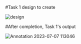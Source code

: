 #Task 1 design to create

![design](https://github.com/ZAHIDKHATTAKCS/Tasks/assets/103638880/085412a9-dc7d-4d65-9707-9ff5272b7b49)




#After completion, Task 1's output



![Annotation 2023-07-07 113046](https://github.com/ZAHIDKHATTAKCS/Tasks/assets/103638880/ad1a6971-aade-4d11-82ef-a06df0ccbdd6)

